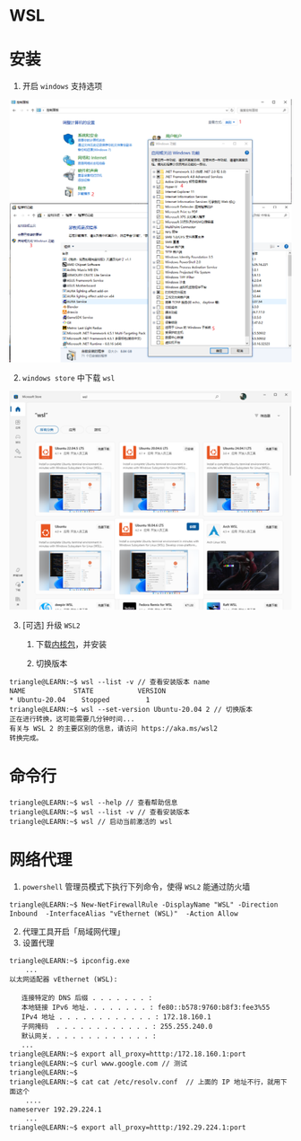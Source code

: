 # WSL

# 安装

1. 开启 `windows` 支持选项

![alt](../../image/tools/wsl_preprocess.png)

2.  `windows store` 中下载 `wsl`

![alt](../../image/tools/wsl_store.png)

3. [可选] 升级 `WSL2` 
    1. 下载[内核包](https://wslstorestorage.blob.core.windows.net/wslblob/wsl_update_x64.msi)，并安装

    2. 切换版本

```term
triangle@LEARN:~$ wsl --list -v // 查看安装版本 name
NAME            STATE           VERSION
* Ubuntu-20.04    Stopped         1
triangle@LEARN:~$ wsl --set-version Ubuntu-20.04 2 // 切换版本
正在进行转换，这可能需要几分钟时间...
有关与 WSL 2 的主要区别的信息，请访问 https://aka.ms/wsl2
转换完成。
```

# 命令行

```term
triangle@LEARN:~$ wsl --help // 查看帮助信息
triangle@LEARN:~$ wsl --list -v // 查看安装版本
triangle@LEARN:~$ wsl // 启动当前激活的 wsl 
```


# 网络代理

1. `powershell` 管理员模式下执行下列命令，使得 `WSL2` 能通过防火墙

```term
triangle@LEARN:~$ New-NetFirewallRule -DisplayName "WSL" -Direction Inbound  -InterfaceAlias "vEthernet (WSL)"  -Action Allow
```

2. 代理工具开启「局域网代理」
3. 设置代理

```term
triangle@LEARN:~$ ipconfig.exe
    ...
以太网适配器 vEthernet (WSL):

   连接特定的 DNS 后缀 . . . . . . . :
   本地链接 IPv6 地址. . . . . . . . : fe80::b578:9760:b8f3:fee3%55
   IPv4 地址 . . . . . . . . . . . . : 172.18.160.1
   子网掩码  . . . . . . . . . . . . : 255.255.240.0
   默认网关. . . . . . . . . . . . . :
   ...
triangle@LEARN:~$ export all_proxy=htttp:/172.18.160.1:port
triangle@LEARN:~$ curl www.google.com // 测试
triangle@LEARN:~$ 
triangle@LEARN:~$ cat cat /etc/resolv.conf  // 上面的 IP 地址不行，就用下面这个
    ....
nameserver 192.29.224.1
    ...
triangle@LEARN:~$ export all_proxy=htttp:/192.29.224.1:port
```


